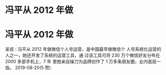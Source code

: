 # 冯平从 2012 年做

# 冯平从 2012 年做

呆叔 : 冯平从 2012 年做微信个人号运营，是中国最早做微信个 人号系统化运营的人之一，她还开发了系统的运营工具，通 过该工具可将 230 万个微信好友分布在 2000 多部手机上，7 年 里她亲自操刀为品牌创作了 1 万多条朋友圈，业内首屈一指。 2019-08-20(5 赞)